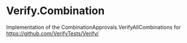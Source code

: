 # Verify.Combination
Implementation of the CombinationApprovals.VerifyAllCombinations for https://github.com/VerifyTests/Verify/
